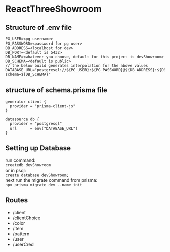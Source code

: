 # ReactThreeShowroom

## Structure of .env file

```text
PG_USER=<pg username>
PG_PASSWORD=<password for pg user>
DB_ADDRESS=<localhost for dev>
DB_PORT=<default is 5432>
DB_NAME=<whatever you choose, default for this project is devShowroom>
DB_SCHEMA=<default is public>
// the below build generates interpolation for the above values
DATABASE_URL="postgresql://${PG_USER}:${PG_PASSWORD}@${DB_ADDRESS}:${DB_PORT}/${DB_NAME}?schema=${DB_SCHEMA}"
```

## structure of schema.prisma file

```prisma
generator client {
  provider = "prisma-client-js"
}

datasource db {
  provider = "postgresql"
  url      = env("DATABASE_URL")
}
```

## Setting up Database

run command:
<br>
`createdb devShowroom`
<br>
or in psql:
<br>
`create database devShowroom;`
<br>
next run the migrate command from prisma:
<br>
`npx prisma migrate dev --name init`

## Routes

- /client
- /clientChoice
- /color
- /item
- /pattern
- /user
- /userCred
